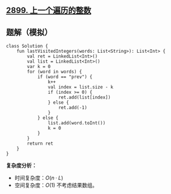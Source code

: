 ## [2899. 上一个遍历的整数](https://leetcode.cn/problems/last-visited-integers/description/)

## 题解（模拟）

```
class Solution {
    fun lastVisitedIntegers(words: List<String>): List<Int> {
        val ret = LinkedList<Int>()
        val list = LinkedList<Int>()
        var k = 0
        for (word in words) {
            if (word == "prev") {
                k++
                val index = list.size - k
                if (index >= 0) {
                    ret.add(list[index])
                } else {
                    ret.add(-1)   
                }
            } else {
                list.add(word.toInt())
                k = 0
            }
        }
        return ret
    }
}
```

**复杂度分析：**

- 时间复杂度：$O(n·L)$
- 空间复杂度：$O(1)$ 不考虑结果数组。
